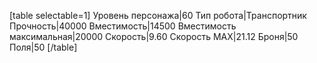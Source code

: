 [table selectable=1]
Уровень персонажа|60
Тип робота|Транспортник
Прочность|40000
Вместимость|14500
Вместимость максимальная|20000
Скорость|9.60
Скорость MAX|21.12
Броня|50
Поля|50
[/table]

